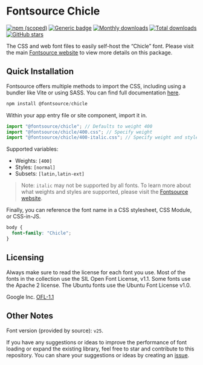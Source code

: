 # Fontsource Chicle

[![npm (scoped)](https://img.shields.io/npm/v/@fontsource/chicle?color=brightgreen)](https://www.npmjs.com/package/@fontsource/chicle) [![Generic badge](https://img.shields.io/badge/fontsource-passing-brightgreen)](https://github.com/fontsource/fontsource) [![Monthly downloads](https://badgen.net/npm/dm/@fontsource/chicle)](https://github.com/fontsource/fontsource) [![Total downloads](https://badgen.net/npm/dt/@fontsource/chicle)](https://github.com/fontsource/fontsource) [![GitHub stars](https://img.shields.io/github/stars/fontsource/fontsource.svg?style=social&label=Star)](https://github.com/fontsource/fontsource/stargazers)

The CSS and web font files to easily self-host the “Chicle” font. Please visit the main [Fontsource website](https://fontsource.org/fonts/chicle) to view more details on this package.

## Quick Installation

Fontsource offers multiple methods to import the CSS, including using a bundler like Vite or using SASS. You can find full documentation [here](https://fontsource.org/docs/getting-started/introduction).

```javascript
npm install @fontsource/chicle
```

Within your app entry file or site component, import it in.

```javascript
import "@fontsource/chicle"; // Defaults to weight 400
import "@fontsource/chicle/400.css"; // Specify weight
import "@fontsource/chicle/400-italic.css"; // Specify weight and style
```

Supported variables:
- Weights: `[400]`
- Styles: `[normal]`
- Subsets: `[latin,latin-ext]`

> Note: `italic` may not be supported by all fonts. To learn more about what weights and styles are supported, please visit the [Fontsource website](https://fontsource.org/fonts/chicle).

Finally, you can reference the font name in a CSS stylesheet, CSS Module, or CSS-in-JS.

```css
body {
  font-family: "Chicle";
}
```

## Licensing
Always make sure to read the license for each font you use. Most of the fonts in the collection use the SIL Open Font License, v1.1. Some fonts use the Apache 2 license. The Ubuntu fonts use the Ubuntu Font License v1.0.

Google Inc.
[OFL-1.1](http://scripts.sil.org/OFL)

## Other Notes
Font version (provided by source): `v25`.

If you have any suggestions or ideas to improve the performance of font loading or expand the existing library, feel free to star and contribute to this repository. You can share your suggestions or ideas by creating an [issue](https://github.com/fontsource/fontsource/issues).
